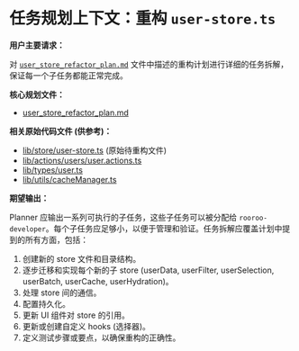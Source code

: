 # 任务规划上下文：重构 `user-store.ts`

**用户主要请求：**

对 [`user_store_refactor_plan.md`](../../../../user_store_refactor_plan.md) 文件中描述的重构计划进行详细的任务拆解，保证每一个子任务都能正常完成。

**核心规划文件：**

*   [user_store_refactor_plan.md](../../../../user_store_refactor_plan.md)

**相关原始代码文件 (供参考)：**

*   [lib/store/user-store.ts](../../../../lib/store/user-store.ts) (原始待重构文件)
*   [lib/actions/users/user.actions.ts](../../../../lib/actions/users/user.actions.ts)
*   [lib/types/user.ts](../../../../lib/types/user.ts)
*   [lib/utils/cacheManager.ts](../../../../lib/utils/cacheManager.ts)

**期望输出：**

Planner 应输出一系列可执行的子任务，这些子任务可以被分配给 `rooroo-developer`。每个子任务应足够小，以便于管理和验证。任务拆解应覆盖计划中提到的所有方面，包括：
1.  创建新的 store 文件和目录结构。
2.  逐步迁移和实现每个新的子 store (userData, userFilter, userSelection, userBatch, userCache, userHydration)。
3.  处理 store 间的通信。
4.  配置持久化。
5.  更新 UI 组件对 store 的引用。
6.  更新或创建自定义 hooks (选择器)。
7.  定义测试步骤或要点，以确保重构的正确性。